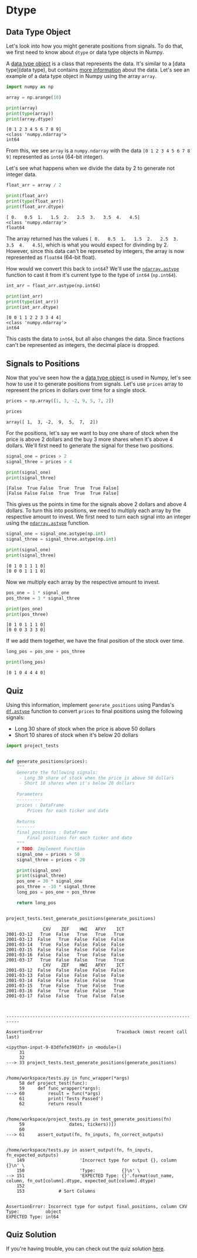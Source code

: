 
# Dtype
## Data Type Object
Let's look into how you might generate positions from signals. To do that, we first need to know about `dtype` or data type objects in Numpy.

A [data type object](https://docs.scipy.org/doc/numpy-1.13.0/reference/arrays.dtypes.html) is a class that represents the data. It's similar to a [data type](data type), but contains [more information](https://docs.scipy.org/doc/numpy-1.13.0/reference/arrays.dtypes.html) about the data. Let's see an example of a data type object in Numpy using the array `array`.


```python
import numpy as np

array = np.arange(10)

print(array)
print(type(array))
print(array.dtype)
```

    [0 1 2 3 4 5 6 7 8 9]
    <class 'numpy.ndarray'>
    int64


From this, we see `array` is a `numpy.ndarray` with the data `[0 1 2 3 4 5 6 7 8 9]` represented as `int64` (64-bit integer).

Let's see what happens when we divide the data by 2 to generate not integer data.


```python
float_arr = array / 2

print(float_arr)
print(type(float_arr))
print(float_arr.dtype)
```

    [ 0.   0.5  1.   1.5  2.   2.5  3.   3.5  4.   4.5]
    <class 'numpy.ndarray'>
    float64


The array returned has the values `[ 0.   0.5  1.   1.5  2.   2.5  3.   3.5  4.   4.5]`, which is what you would expect for divinding by 2. However, since this data can't be represeted by integers, the array is now represented as `float64` (64-bit float).

How would we convert this back to `int64`? We'll use the [`ndarray.astype`](https://docs.scipy.org/doc/numpy/reference/generated/numpy.ndarray.astype.html) function to cast it from it's current type to the type of `int64` (`np.int64`).


```python
int_arr = float_arr.astype(np.int64)

print(int_arr)
print(type(int_arr))
print(int_arr.dtype)
```

    [0 0 1 1 2 2 3 3 4 4]
    <class 'numpy.ndarray'>
    int64


This casts the data to `int64`, but all also changes the data. Since fractions can't be represented as integers, the decimal place is dropped.

## Signals to Positions
Now that you've seen how the a [data type object](https://docs.scipy.org/doc/numpy-1.13.0/reference/arrays.dtypes.html) is used in Numpy, let's see how to use it to generate positions from signals. Let's use `prices` array to represent the prices in dollars over time for a single stock.


```python
prices = np.array([1, 3, -2, 9, 5, 7, 2])

prices
```




    array([ 1,  3, -2,  9,  5,  7,  2])



For the positions, let's say we want to buy one share of stock when the price is above 2 dollars and the buy 3 more shares when it's above 4 dollars. We'll first need to generate the signal for these two positions.


```python
signal_one = prices > 2
signal_three = prices > 4

print(signal_one)
print(signal_three)
```

    [False  True False  True  True  True False]
    [False False False  True  True  True False]


This gives us the points in time for the signals above 2 dollars and above 4 dollars. To turn this into positions, we need to multiply each array by the respective amount to invest. We first need to turn each signal into an integer using the [`ndarray.astype`](https://docs.scipy.org/doc/numpy/reference/generated/numpy.ndarray.astype.html) function.


```python
signal_one = signal_one.astype(np.int)
signal_three = signal_three.astype(np.int)

print(signal_one)
print(signal_three)
```

    [0 1 0 1 1 1 0]
    [0 0 0 1 1 1 0]


Now we multiply each array by the respective amount to invest. 


```python
pos_one = 1 * signal_one
pos_three = 3 * signal_three

print(pos_one)
print(pos_three)
```

    [0 1 0 1 1 1 0]
    [0 0 0 3 3 3 0]


If we add them together, we have the final position of the stock over time.


```python
long_pos = pos_one + pos_three

print(long_pos)
```

    [0 1 0 4 4 4 0]


## Quiz
Using this information, implement `generate_positions` using Pandas's [`df.astype`](https://pandas.pydata.org/pandas-docs/version/0.21/generated/pandas.DataFrame.astype.html) function to convert `prices` to final positions using the following signals:
- Long 30 share of stock when the price is above 50 dollars
- Short 10 shares of stock when it's below 20 dollars


```python
import project_tests


def generate_positions(prices):
    """
    Generate the following signals:
     - Long 30 share of stock when the price is above 50 dollars
     - Short 10 shares when it's below 20 dollars
    
    Parameters
    ----------
    prices : DataFrame
        Prices for each ticker and date
    
    Returns
    -------
    final_positions : DataFrame
        Final positions for each ticker and date
    """
    # TODO: Implement Function
    signal_one = prices > 50
    signal_three = prices < 20

    print(signal_one)
    print(signal_three)
    pos_one = 30 * signal_one
    pos_three = -10 * signal_three
    long_pos = pos_one + pos_three

    return long_pos


project_tests.test_generate_positions(generate_positions)
```

                  CXV    ZEF    HWI   AFXY    ICT
    2001-03-12   True  False   True   True   True
    2001-03-13  False   True  False  False  False
    2001-03-14   True  False  False  False  False
    2001-03-15  False  False  False  False  False
    2001-03-16  False  False   True  False  False
    2001-03-17   True  False  False   True   True
                  CXV    ZEF    HWI   AFXY    ICT
    2001-03-12  False  False  False  False  False
    2001-03-13  False  False  False  False  False
    2001-03-14  False  False  False  False   True
    2001-03-15   True  False   True  False   True
    2001-03-16  False   True  False  False   True
    2001-03-17  False  False   True  False  False



    ---------------------------------------------------------------------------

    AssertionError                            Traceback (most recent call last)

    <ipython-input-9-83dfefe3903f> in <module>()
         31 
         32 
    ---> 33 project_tests.test_generate_positions(generate_positions)
    

    /home/workspace/tests.py in func_wrapper(*args)
         58 def project_test(func):
         59     def func_wrapper(*args):
    ---> 60         result = func(*args)
         61         print('Tests Passed')
         62         return result


    /home/workspace/project_tests.py in test_generate_positions(fn)
         59                 dates, tickers))])
         60 
    ---> 61     assert_output(fn, fn_inputs, fn_correct_outputs)
    

    /home/workspace/tests.py in assert_output(fn, fn_inputs, fn_expected_outputs)
        149                     'Incorrect type for output {}, column {}\n' \
        150                     'Type:          {}\n' \
    --> 151                     'EXPECTED Type: {}'.format(out_name, column, fn_out[column].dtype, expected_out[column].dtype)
        152 
        153             # Sort Columns


    AssertionError: Incorrect type for output final_positions, column CXV
    Type:          object
    EXPECTED Type: int64


## Quiz Solution
If you're having trouble, you can check out the quiz solution [here](dtype_solution.ipynb).
